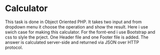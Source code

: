 # Calculator

This task is done in Object Oriented PHP.
It takes two input and from dropdown menu it choose the operation and show the result.
Here i use swich case for making this calculator.
For the fornt-end i use Bootstrap and css to slyle the prject. 
One Header file and one Footer file is added.
The answer is calculated server-side and returned via JSON over HTTP protocol.
